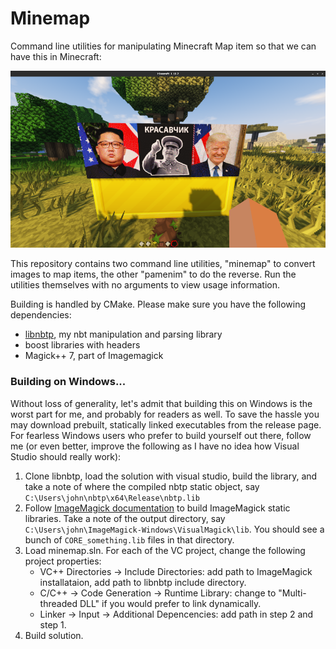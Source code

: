 # Minemap

Command line utilities for manipulating Minecraft Map item so that we can have this in Minecraft:

![Screenshot](Screenshot.png)

This repository contains two command line utilities, "minemap" to convert images to map items, the other "pamenim" to do the reverse. Run the utilities themselves with no arguments to view usage information.

Building is handled by CMake. Please make sure you have the following dependencies:

* [libnbtp](https://git.cth451.me/cth451/nbtp), my nbt manipulation and parsing library
* boost libraries with headers
* Magick++ 7, part of Imagemagick

### Building on Windows...

Without loss of generality, let's admit that building this on Windows is the worst part for me, and probably for readers as well. To save the hassle you may download prebuilt, statically linked executables from the release page. For fearless Windows users who prefer to build yourself out there, follow me (or even better, improve the following as I have no idea how Visual Studio should really work):

1. Clone libnbtp, load the solution with visual studio, build the library, and take a note of where the compiled nbtp static object, say `C:\Users\john\nbtp\x64\Release\nbtp.lib`
2. Follow [ImageMagick documentation](https://imagemagick.org/script/install-source.php) to build ImageMagick static libraries. Take a note of the output directory, say `C:\Users\john\ImageMagick-Windows\VisualMagick\lib`. You should see a bunch of `CORE_something.lib` files in that directory.
3. Load minemap.sln. For each of the VC project, change the following project properties:
   - VC++ Directories -> Include Directories: add path to ImageMagick installataion, add path to libnbtp include directory.
   - C/C++ -> Code Generation -> Runtime Library: change to "Multi-threaded DLL" if you would prefer to link dynamically.
   - Linker -> Input -> Additional Depencencies: add path in step 2 and step 1.
4. Build solution.
